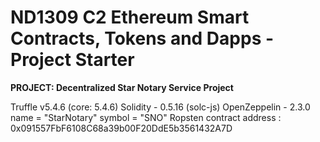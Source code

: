 # ND1309 C2 Ethereum Smart Contracts, Tokens and Dapps - Project Starter
**PROJECT: Decentralized Star Notary Service Project**

Truffle v5.4.6 (core: 5.4.6)
Solidity - 0.5.16 (solc-js)
OpenZeppelin - 2.3.0
name = "StarNotary"
symbol = "SNO"
Ropsten contract address : 0x091557FbF6108C68a39b00F20DdE5b3561432A7D